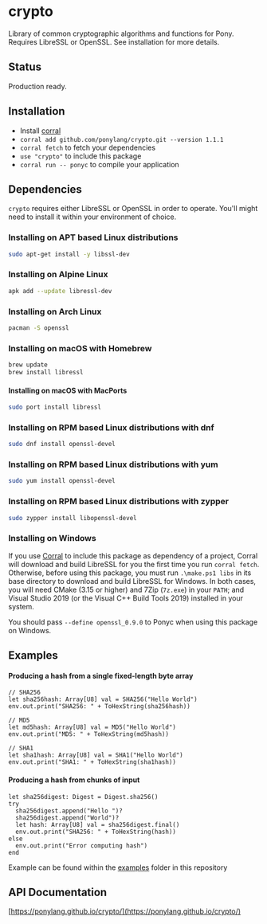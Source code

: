 # crypto

Library of common cryptographic algorithms and functions for Pony. Requires LibreSSL or OpenSSL. See installation for more details.

## Status

Production ready.

## Installation

* Install [corral](https://github.com/ponylang/corral)
* `corral add github.com/ponylang/crypto.git --version 1.1.1`
* `corral fetch` to fetch your dependencies
* `use "crypto"` to include this package
* `corral run -- ponyc` to compile your application

## Dependencies

`crypto` requires either LibreSSL or OpenSSL in order to operate. You'll might need to install it within your environment of choice.

### Installing on APT based Linux distributions

```bash
sudo apt-get install -y libssl-dev
```

### Installing on Alpine Linux

```bash
apk add --update libressl-dev
```

### Installing on Arch Linux

```bash
pacman -S openssl
```

### Installing on macOS with Homebrew

```bash
brew update
brew install libressl
```

#### Installing on macOS with MacPorts

```bash
sudo port install libressl
```

### Installing on RPM based Linux distributions with dnf

```bash
sudo dnf install openssl-devel
```

### Installing on RPM based Linux distributions with yum

```bash
sudo yum install openssl-devel
```

### Installing on RPM based Linux distributions with zypper

```bash
sudo zypper install libopenssl-devel
```

### Installing on Windows

If you use [Corral](https://github.com/ponylang/corral) to include this package as dependency of a project, Corral will download and build LibreSSL for you the first time you run `corral fetch`.  Otherwise, before using this package, you must run `.\make.ps1 libs` in its base directory to download and build LibreSSL for Windows. In both cases, you will need CMake (3.15 or higher) and 7Zip (`7z.exe`) in your `PATH`; and Visual Studio 2019 (or the Visual C++ Build Tools 2019) installed in your system.

You should pass `--define openssl_0.9.0` to Ponyc when using this package on Windows.

## Examples

#### Producing a hash from a single fixed-length byte array

```pony
// SHA256
let sha256hash: Array[U8] val = SHA256("Hello World")
env.out.print("SHA256: " + ToHexString(sha256hash))

// MD5
let md5hash: Array[U8] val = MD5("Hello World")
env.out.print("MD5: " + ToHexString(md5hash))

// SHA1
let sha1hash: Array[U8] val = SHA1("Hello World")
env.out.print("SHA1: " + ToHexString(sha1hash))
```

#### Producing a hash from chunks of input

```pony
let sha256digest: Digest = Digest.sha256()
try
  sha256digest.append("Hello ")?
  sha256digest.append("World")?
  let hash: Array[U8] val = sha256digest.final()
  env.out.print("SHA256: " + ToHexString(hash))
else
  env.out.print("Error computing hash")
end
```

Example can be found within the [examples](./examples) folder in this repository

## API Documentation

[https://ponylang.github.io/crypto/](https://ponylang.github.io/crypto/)
